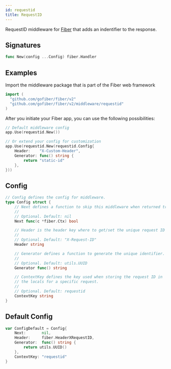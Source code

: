 ```yaml
---
id: requestid
title: RequestID
---
```


RequestID middleware for [Fiber](https://github.com/gofiber/fiber) that adds an indentifier to the response.

## Signatures

```go
func New(config ...Config) fiber.Handler
```

## Examples

Import the middleware package that is part of the Fiber web framework

```go
import (
  "github.com/gofiber/fiber/v2"
  "github.com/gofiber/fiber/v2/middleware/requestid"
)
```

After you initiate your Fiber app, you can use the following possibilities:

```go
// Default middleware config
app.Use(requestid.New())

// Or extend your config for customization
app.Use(requestid.New(requestid.Config{
    Header:    "X-Custom-Header",
    Generator: func() string {
        return "static-id"
    },
}))
```

## Config

```go
// Config defines the config for middleware.
type Config struct {
    // Next defines a function to skip this middleware when returned true.
    //
    // Optional. Default: nil
    Next func(c *fiber.Ctx) bool

    // Header is the header key where to get/set the unique request ID
    //
    // Optional. Default: "X-Request-ID"
    Header string

    // Generator defines a function to generate the unique identifier.
    //
    // Optional. Default: utils.UUID
    Generator func() string

    // ContextKey defines the key used when storing the request ID in
    // the locals for a specific request.
    //
    // Optional. Default: requestid
    ContextKey string
}
```

## Default Config

```go
var ConfigDefault = Config{
    Next:       nil,
    Header:     fiber.HeaderXRequestID,
    Generator:  func() string {
        return utils.UUID()
    },
    ContextKey: "requestid"
}
```
